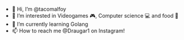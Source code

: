 - 👋 Hi, I’m @tacomalfoy
- 👀 I’m interested in Videogames 🎮, Computer science 💻 and food 🍕 
- 🌱 I’m currently learning Golang
- 📫 How to reach me @Draugar1 on Instagram!

<!---
tacomalfoy/tacomalfoy is a ✨ special ✨ repository because its `README.md` (this file) appears on your GitHub profile.
You can click the Preview link to take a look at your changes.
--->
